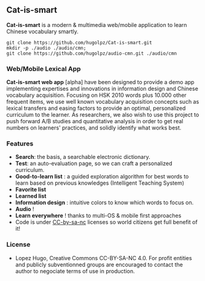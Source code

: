 ## Cat-is-smart
**Cat-is-smart** is a modern & multimedia web/mobile application to learn Chinese vocabulary smartly.

```
git clone https://github.com/hugolpz/Cat-is-smart.git
mkdir -p ./audio ./audio/cmn;
git clone https://github.com/hugolpz/audio-cmn.git ./audio/cmn
```

### Web/Mobile Lexical App

**Cat-is-smart web app** [alpha] have been designed to provide a demo app implementing expertises and innovations in information design and Chinese vocabulary acquisition. Focusing on HSK 2010 words plus 10.000 other frequent items, we use well known vocabulary acquisition concepts such as lexical transfers and easing factors to provide an optimal, personalized curriculum to the learner. As researchers, we also wish to use this project to push forward A/B studies and quantitative analysis in order to get real numbers on learners' practices, and solidly identify what works best.

### Features

* **Search**: the basis, a searchable electronic dictionary.
* **Test**: an auto-evaluation page, so we can craft a personalized curriculum.
* **Good-to-learn list** : a guided exploration algorithm for best words to learn based on previous knowledges (Intelligent Teaching System)
* **Favorite list**
* **Learned list**
* **Information design** : intuitive colors to know which words to focus on.
* **Audio** !
* **Learn everywhere** ! thanks to multi-OS & mobile first approaches
* Code is under [CC-by-sa-nc](https://creativecommons.org/licenses/by-nc-sa/4.0/deed.en_US) licenses so world citizens get full benefit of it!

### License
* Lopez Hugo, Creative Commons CC-BY-SA-NC 4.0. 
For profit entities and publicly subventionned groups are encouraged to contact the author to negociate terms of use in production.